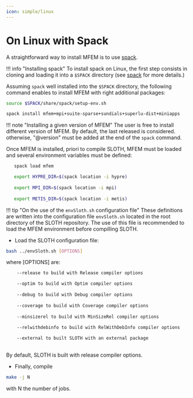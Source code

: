 ```yaml
---
icon: simple/linux
---
```


# On Linux with Spack

A straightforward way to install MFEM is to use [spack](https://spack.readthedocs.io/en/latest/getting_started.html).

!!! info "Installing spack"
    To install spack on Linux, the first step consists in cloning and loading it into a `$SPACK` directory (see [spack](https://spack.readthedocs.io/en/latest/getting_started.html) for more details.)

Assuming `spack` well installed into the `$SPACK` directory, the following command enables to install MFEM with right additional packages:

```bash
source $SPACK/share/spack/setup-env.sh

spack install mfem+mpi+suite-sparse+sundials+superlu-dist+miniapps
```
!!! note "Installing a given version of MFEM"
    The user is free to install different version of MFEM. 
    By default, the last released is considered. otherwise, "@version" must be added at the end of the `spack` command.


Once MFEM is installed, priori to compile SLOTH, MFEM must be loaded and several environment variables must be defined:

```bash
   spack load mfem

   export HYPRE_DIR=$(spack location -i hypre)
    
   export MPI_DIR=$(spack location -i mpi)
   
   export METIS_DIR=$(spack location -i metis)
```

!!! tip "On the use of the  `envSloth.sh` configuration file"
    These definitions are written into the configuration file `envSloth.sh` located in the root directory of the SLOTH repository. 
    The use of this file is recommended to load the MFEM environment before compilling SLOTH.

- Load the SLOTH configuration file:
```bash
bash ../envSloth.sh [OPTIONS] 
```
where [OPTIONS] are:
```bash
    --release to build with Release compiler options 

    --optim to build with Optim compiler options 
        
    --debug to build with Debug compiler options 
        
    --coverage to build with Coverage compiler options 
        
    --minsizerel to build with MinSizeRel compiler options 
        
    --relwithdebinfo to build with RelWithDebInfo compiler options 

    --external to built SLOTH with an external package
        
```

By default, SLOTH is built with release compiler options.


- Finally, compile 
```bash
make -j N 
```
with N the number of jobs.



